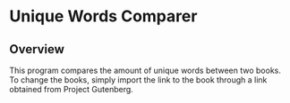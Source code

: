 # Unique Words Comparer
## Overview
This program compares the amount of unique words between two books. To change the books, simply import the link to the book through a link obtained from Project Gutenberg. 